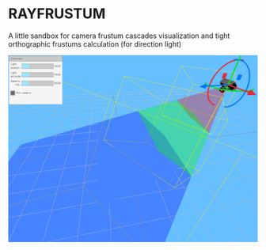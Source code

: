 # RAYFRUSTUM
A little sandbox for camera frustum cascades visualization and tight orthographic frustums calculation (for direction light)

![thumbnail](./thumbnail.png)
